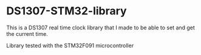 # DS1307-STM32-library
This is a DS1307 real time clock library that I made to be able to set and get the current time. 

Library tested with the STM32F091 microcontroller
